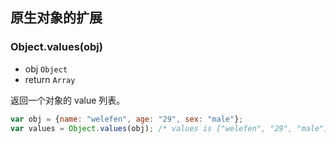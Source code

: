 ## 原生对象的扩展

### Object.values(obj)

* obj `Object`
* return `Array`

返回一个对象的 value 列表。
```js
var obj = {name: "welefen", age: "29", sex: "male"};
var values = Object.values(obj); /* values is ["welefen", "29", "male"] */
```